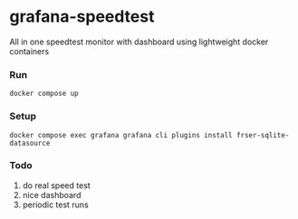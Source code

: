 # grafana-speedtest

All in one speedtest monitor with dashboard using lightweight docker containers

### Run
```console
docker compose up
```

### Setup
```console
docker compose exec grafana grafana cli plugins install frser-sqlite-datasource
```

### Todo
1. do real speed test
2. nice dashboard
3. periodic test runs